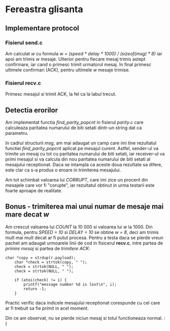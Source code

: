 # Fereastra glisanta

## Implementare protocol

### Fisierul send.c

Am calculat *w* cu formula *w = (speed * delay * 1000) / (sizeof(msg) * 8)* iar apoi
am trimis *w* mesaje. Ulterior pentru fiecare mesaj trimis astept confirmare, iar
cand o primesc trimit urmatorul mesaj. In final primesc ultimele confirmari (ACK),
pentru ultimele *w* mesaje trimise.

### Fisierul recv.c

Primesc mesajul si trimit ACK, la fel ca la labul trecut.


## Detectia erorilor

Am implementat functia *find_parity_popcnt* in fisierul *parity.c* care calculeaza
paritatea numarului de biti setati dintr-un string dat ca parametru.

In cadrul structurii *msg*, am mai adaugat un camp care imi tine rezultatul
functiei *find_parity_popcnt* aplicat pe mesajul curent. Astfel, sender-ul va
trimite un mesaj cu tot cu paritatea numarului de biti setati, iar receiver-ul
va primi mesajul si va calcula din nou paritatea numarului de biti setati al
mesajului receptionat. Daca se intampla ca aceste doua rezultate sa difere, este
clar ca s-a produs o eroare in trimiterea mesajului.

Am tot schimbat valoarea lui *CORRUPT*, care imi zice un procent din mesajele
care vor fi "corupte", iar rezultatul obtinut in urma testarii este foarte
aproape de realitate.


## Bonus - trimiterea mai unui numar de mesaje mai mare decat *w*

Am crescut valoarea lui *COUNT* la 10 000 si valoarea lui *w* la 1000. Din formula,
pentru *SPEED = 10* si *DELAY = 10* se obtine *w = 8*, deci am trimis mult mai
mult decat ar fi putut procesa. Pentru a testa daca se pierde vreun pachet am
adaugat urmoarele linii de cod in fisicerul **recv.c**, intre partea de
*primire mesaj* si partea de *trimitere ACK*:


```
char *copy = strdup(r.payload);
	char *check = strtok(copy, " ");
    check = strtok(NULL, " ");
    check = strtok(NULL, " ");

    if (atoi(check) != i) {
        printf("message number %d is lost\n", i);
        return -1;
    }
```

Practic verific daca indicele mesajului receptionat corespunde cu cel care ar fi
trebuit sa fie primit in acel moment.

Din ce am observat, nu se pierde niciun mesaj si totul functioneaza normal. :(